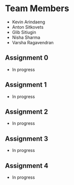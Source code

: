 # Team Members

- Kevin Arindaeng
- Anton Sitkovets
- Glib Sitiugin
- Nisha Sharma
- Varsha Ragavendran

## Assignment 0

- In progress

## Assignment 1

- In progress

## Assignment 2

- In progress

## Assignment 3

- In progress

## Assignment 4

- In progress

